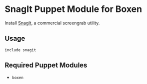 # SnagIt Puppet Module for Boxen

Install [SnagIt](http://www.techsmith.com/snagit.html), a commercial screengrab utility.

## Usage

```puppet
include snagit
```

## Required Puppet Modules

* `boxen`
